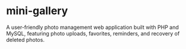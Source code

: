 # mini-gallery
A user-friendly photo management web application built with PHP and MySQL, featuring photo uploads, favorites, reminders, and recovery of deleted photos.
